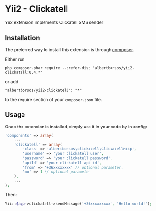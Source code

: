Yii2 - Clickatell
========================

Yii2 extension implements Clickatell SMS sender

Installation
------------

The preferred way to install this extension is through [composer](http://getcomposer.org/download/).

Either run

```
php composer.phar require --prefer-dist "albertborsos/yii2-clickatell:0.4.*"
```

or add

```
"albertborsos/yii2-clickatell": "*"
```

to the require section of your `composer.json` file.


Usage
-----

Once the extension is installed, simply use it in your code by  in config:
```php
'components' => array(
    ...
    'clickatell' => array(
        'class' => 'albertborsos\clickatell\ClickatellHttp',
        'username' => 'your clickatell user',
        'password' => 'your clickatell password',
        'apiId' => 'your clickatell api id',
        'from' => '+36xxxxxxxx' // optional parameter,
        'mo' => 1 // optional parameter
    ),
    ...
);
```
Then:
```php
Yii::$app->clickatell->sendMessage('+36xxxxxxxxx', 'Hello world!');
```
